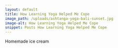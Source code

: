 ```yaml
---
layout: default
title: How Learning Yoga Helped Me Cope
image_path: /uploads/ashtanga-yoga-bali-sunset.jpg
image-alt: How Learning Yoga Helped Me Cope
snippet: Posts How Learning Yoga Helped Me Cope
---
```



Homemade ice cream